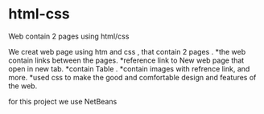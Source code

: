 # html-css
Web contain 2 pages using html/css


We creat web page using htm and css , that contain 2 pages .
*the web contain links between the pages.
*reference link to New web page that open in new tab.
*contain Table .
*contain images with refrence link, and more.
*used css to make the good and comfortable design  and features of the web.

for this project we use NetBeans  

